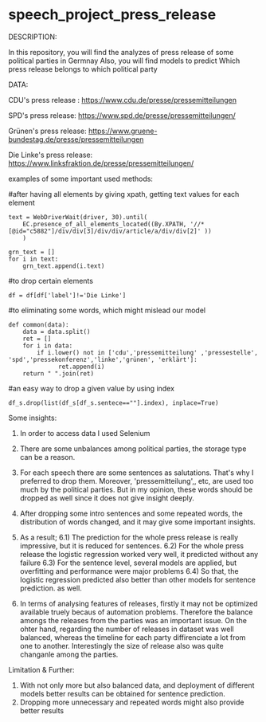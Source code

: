 # speech_project_press_release

DESCRIPTION:

In this repository, you will find the analyzes of press release of some political parties in Germnay
Also, you will find models to predict Which press release belongs to which political party


DATA:

CDU's press release : https://www.cdu.de/presse/pressemitteilungen

SPD's press release: https://www.spd.de/presse/pressemitteilungen/

Grünen's press release: https://www.gruene-bundestag.de/presse/pressemitteilungen

Die Linke's press release: https://www.linksfraktion.de/presse/pressemitteilungen/


examples of some important used methods:


#after having all elements by giving xpath, getting text values for each element

	text = WebDriverWait(driver, 30).until(
        EC.presence_of_all_elements_located((By.XPATH, '//*[@id="c5882"]/div/div[3]/div/div/article/a/div/div[2]' ))
        )

    grn_text = []
	for i in text:
    	grn_text.append(i.text) 


#to drop certain elements

	df = df[df['label']!='Die Linke']


#to eliminating some words, which might mislead our model 

	def common(data):
	    data = data.split()
	    ret = []
	    for i in data:
	        if i.lower() not in ['cdu','pressemitteilung' ,'pressestelle', 'spd','pressekonferenz','linke','grünen', 'erklärt']:
	              ret.append(i)
	    return " ".join(ret)

#an easy way to drop a given value by using index

	df_s.drop(list(df_s[df_s.sentece==""].index), inplace=True)

Some insights:

1) In order to access data I used Selenium

2) There are some unbalances among political parties, the storage type can be a reason.  

3) For each speech there are some sentences as salutations. That's why I preferred to drop them. Moreover, 'pressemitteilung',, etc, are used too much by the political parties. But in my opinion, these words should be dropped as well since it does not give insight deeply.
 

4) After dropping some intro sentences and some repeated words, the distribution of words changed, and it may give some important insights.

6) As a result;
    6.1) The prediction for the whole press release is really impressive, but it is reduced for sentences. 
    6.2) For the whole press release the logistic regression worked very well, it predicted without any failure
    6.3) For the sentence level, several models  are applied, but overfitting and performance were major problems
    6.4) So that, the logistic regression predicted also better than other models for sentence prediction. as well.
7) In terms of analysing features of releases, firstly it may not be optimized available truely becaus of automation problems. Therefore the balance amongs the releases from the parties was an important issue. On the ohter hand, regarding the number of releases in dataset was well balanced, whereas the timeline for each party diffirenciate a lot from one to another. Interestingly the size of release also was quite changanle among the parties. 

Limitation & Further:
1) With not only more but also balanced data, and deployment of different models better results can be obtained for sentence prediction. 
2) Dropping more unnecessary and repeated words might also provide better results






